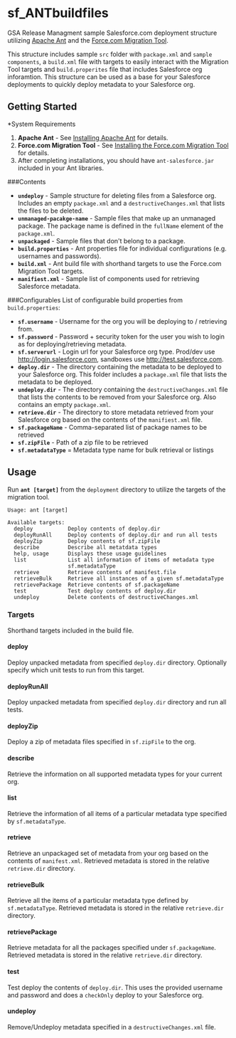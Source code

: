 sf_ANTbuildfiles
=================

GSA Release Managment sample Salesforce.com deployment structure utilizing
[Apache Ant](http://ant.apache.org/) and the
[Force.com Migration Tool](https://developer.salesforce.com/page/Force.com_Migration_Tool).

This structure includes sample ``src`` folder with ``package.xml`` and ``sample components``, a ``build.xml`` file with targets to easily interact with the Migration Tool targets and ``build.properites`` file that includes Salesforce org inforamtion. This structure can be used as a base for your Salesforce deployments to quickly deploy metadata to your Salesforce org.

Getting Started
---------------

*System Requirements
1. **Apache Ant** - See [Installing Apache Ant](http://ant.apache.org/manual/install.html)
   for details.
2. **Force.com Migration Tool** - See
   [Installing the Force.com Migration Tool](http://www.salesforce.com/us/developer/docs/daas/Content/forcemigrationtool_install.htm)
   for details. 
3. After completing installations, you should have ``ant-salesforce.jar`` included in
   your Ant libraries.

###Contents
* **``undeploy``** - Sample structure for deleting files from a Salesforce
  org. Includes an empty ``package.xml`` and a ``destructiveChanges.xml``
  that lists the files to be deleted.
* **``unmanaged-pacakge-name``** - Sample files that make up an unmanaged
  package. The package name is defined in the ``fullName`` element of the
  ``package.xml``.
* **``unpackaged``** - Sample files that don't belong to a package.
* **``build.properties``** - Ant properties file for individual
  configurations (e.g. usernames and passwords).
* **``build.xml``** - Ant build file with shorthand targets to use the
  Force.com Migration Tool targets.
* **``manifiest.xml``** - Sample list of components used for retrieving
  Salesforce metadata.

###Configurables
List of configurable build properties from ``build.properties``:

* **``sf.username``** - Username for the org you will be deploying to /
  retrieving from.
* **``sf.password``** - Password + security token for the user you wish
  to login as for deploying/retrieving metadata.
* **``sf.serverurl``** - Login url for your Salesforce org type.  Prod/dev use
  <http://login.salesforce.com>, sandboxes use <http://test.salesforce.com>.
* **``deploy.dir``** - The directory containing the metadata to be deployed to
  your Salesforce org.  This folder includes a ``package.xml`` file that lists
  the metadata to be deployed.
* **``undeploy.dir``** - The directory containing the ``destructiveChanges.xml``
  file that lists the contents to be removed from your Salesforce org.
  Also contains an empty ``package.xml``.
* **``retrieve.dir``** - The directory to store metadata retrieved from your
  Salesforce org based on the contents of the ``manifiest.xml`` file.
* **``sf.packageName``** - Comma-separated list of package names to be retrieved
* **``sf.zipFile``** - Path of a zip file to be retrieved
* **``sf.metadataType``** = Metadata type name for bulk retrieval or listings

Usage
---------------
Run **``ant [target]``** from the ``deployment`` directory to utilize
the targets of the migration tool.

    Usage: ant [target]

    Available targets:
      deploy           Deploy contents of deploy.dir
      deployRunAll     Deploy contents of deploy.dir and run all tests
      deployZip        Deploy contents of sf.zipFile
      describe         Describe all metatdata types
      help, usage      Displays these usage guidelines
      list             List all information of items of metadata type
                       sf.metadataType
      retrieve         Retrieve contents of manifest.file
      retrieveBulk     Retrieve all instances of a given sf.metadataType
      retrievePackage  Retrieve contents of sf.packageName
      test             Test deploy contents of deploy.dir
      undeploy         Delete contents of destructiveChanges.xml

### Targets
Shorthand targets included in the build file.

#### deploy
Deploy unpacked metadata from specified ``deploy.dir`` directory. Optionally
specify which unit tests to run from this target.

#### deployRunAll
Deploy unpacked metadata from specified ``deploy.dir`` directory and run all
tests.

#### deployZip
Deploy a zip of metadata files specified in ``sf.zipFile`` to the org.

#### describe
Retrieve the information on all supported metadata types for your current org.

#### list
Retrieve the information of all items of a particular metadata type specified
by ``sf.metadataType``.

#### retrieve
Retrieve an unpackaged set of metadata from your org based on the contents of
``manifest.xml``.  Retrieved metadata is stored in the relative ``retrieve.dir``
directory.

#### retrieveBulk
Retrieve all the items of a particular metadata type defined by
``sf.metadataType``. Retrieved metadata is stored in the relative
``retrieve.dir`` directory.

#### retrievePackage
Retrieve metadata for all the packages specified under ``sf.packageName``.
Retrieved metadata is stored in the relative ``retrieve.dir`` directory.

#### test
Test deploy the contents of ``deploy.dir``.  This uses the provided username
and password and does a ``checkOnly`` deploy to your Salesforce org.

#### undeploy
Remove/Undeploy metadata specified in a ``destructiveChanges.xml`` file.


